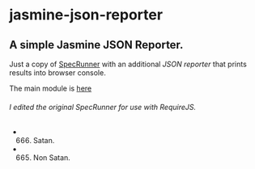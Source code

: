 jasmine-json-reporter
=====================

## A simple Jasmine JSON Reporter.

Just a copy of [SpecRunner](https://github.com/pivotal/jasmine/downloads) with an additional *JSON reporter* that prints results into browser console.

The main module is [here](https://github.com/francescozaia/jasmine-json-reporter/tree/master/lib/json-reporter)

###### I edited the original SpecRunner for use with RequireJS.


* 666. Satan.
* 665. Non Satan.
